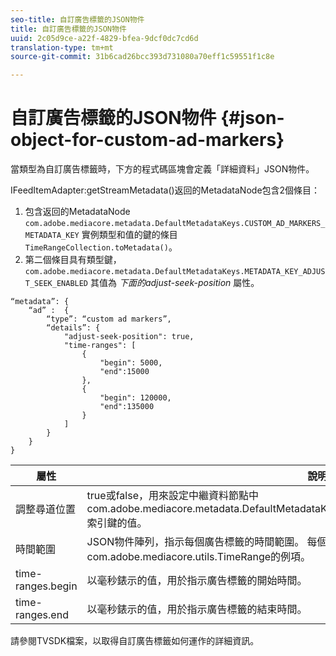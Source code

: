 ```yaml
---
seo-title: 自訂廣告標籤的JSON物件
title: 自訂廣告標籤的JSON物件
uuid: 2c05d9ce-a22f-4829-bfea-9dcf0dc7cd6d
translation-type: tm+mt
source-git-commit: 31b6cad26bcc393d731080a70eff1c59551f1c8e

---
```



# 自訂廣告標籤的JSON物件 {#json-object-for-custom-ad-markers}

當類型為自訂廣告標籤時，下方的程式碼區塊會定義「詳細資料」JSON物件。

IFeedItemAdapter:getStreamMetadata()返回的MetadataNode包含2個條目：
1. 包含返回的MetadataNode `com.adobe.mediacore.metadata.DefaultMetadataKeys.CUSTOM_AD_MARKERS_METADATA_KEY` 實例類型和值的鍵的條目 `TimeRangeCollection.toMetadata()`。
1. 第二個條目具有類型鍵， `com.adobe.mediacore.metadata.DefaultMetadataKeys.METADATA_KEY_ADJUST_SEEK_ENABLED` 其值為 *下面的adjust-seek-position* 屬性。

```
“metadata”: {
    “ad” :  {
        “type”: “custom ad markers”,
        “details”: {
            "adjust-seek-position": true,
            "time-ranges": [
                {
                    "begin": 5000,
                    "end":15000
                },
                {
                    "begin": 120000,
                    "end":135000
                }
            ]
        }
    }
}
```

| 屬性 | 說明 |
|---|---|
| 調整尋道位置 | true或false，用來設定中繼資料節點中com.adobe.mediacore.metadata.DefaultMetadataKeys.METADATA_KEY_ADJUST_SEEK_ENABLED索引鍵的值。 |
| 時間範圍 | JSON物件陣列，指示每個廣告標籤的時間範圍。 每個JSON物件項目會對應至com.adobe.mediacore.utils.TimeRange的例項。 |
| time-ranges.begin | 以毫秒錶示的值，用於指示廣告標籤的開始時間。 |
| time-ranges.end | 以毫秒錶示的值，用於指示廣告標籤的結束時間。 |

請參閱TVSDK檔案，以取得自訂廣告標籤如何運作的詳細資訊。
